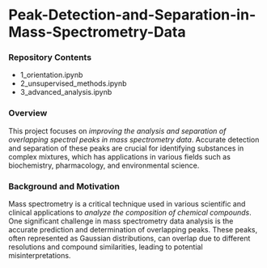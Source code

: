 # Peak-Detection-and-Separation-in-Mass-Spectrometry-Data

### Repository Contents
- 1_orientation.ipynb
- 2_unsupervised_methods.ipynb
- 3_advanced_analysis.ipynb
  
### Overview
This project focuses on *improving the analysis and separation of overlapping spectral peaks in mass spectrometry data*. 
Accurate detection and separation of these peaks are crucial for identifying substances in complex mixtures, 
which has applications in various fields such as biochemistry, pharmacology, and environmental science.

### Background and Motivation
Mass spectrometry is a critical technique used in various scientific and clinical applications to *analyze the composition
of chemical compounds*. One significant challenge in mass spectrometry data analysis is the accurate prediction and 
determination of overlapping peaks. These peaks, often represented as Gaussian distributions, can overlap due to 
different resolutions and compound similarities, leading to potential misinterpretations.
